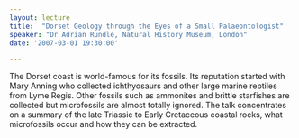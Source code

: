 ```yaml
---
layout: lecture
title:  "Dorset Geology through the Eyes of a Small Palaeontologist"
speaker: "Dr Adrian Rundle, Natural History Museum, London"
date: '2007-03-01 19:30:00'

---
```

The Dorset coast is world-famous for its fossils. Its reputation started with Mary Anning who collected ichthyosaurs and other large marine reptiles from Lyme Regis. Other fossils such as ammonites and brittle starfishes are collected but microfossils are almost totally ignored. The talk concentrates on a summary of the late Triassic to Early Cretaceous coastal rocks, what microfossils occur and how they can be extracted.